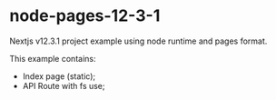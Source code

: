 # node-pages-12-3-1
Nextjs v12.3.1 project example using node runtime and pages format.

This example contains:
* Index page (static);
* API Route with fs use;